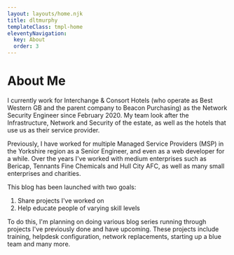 ```yaml
---
layout: layouts/home.njk
title: dltmurphy
templateClass: tmpl-home
eleventyNavigation:
  key: About
  order: 3
---
```


# About Me

I currently work for Interchange & Consort Hotels (who operate as Best Western GB and the parent company to Beacon Purchasing) as the Network Security Engineer since February 2020. My team look after the Infrastructure, Network and Security of the estate, as well as the hotels that use us as their service provider.

Previously, I have worked for multiple Managed Service Providers (MSP) in the Yorkshire region as a Senior Engineer, and even as a web developer for a while. Over the years I've worked with medium enterprises such as Bericap, Tennants Fine Chemicals and Hull City AFC, as well as many small enterprises and charities.

This blog has been launched with two goals:

1. Share projects I've worked on
2. Help educate people of varying skill levels

To do this, I'm planning on doing various blog series running through projects I've previously done and have upcoming. These projects include training, helpdesk configuration, network replacements, starting up a blue team and many more.
